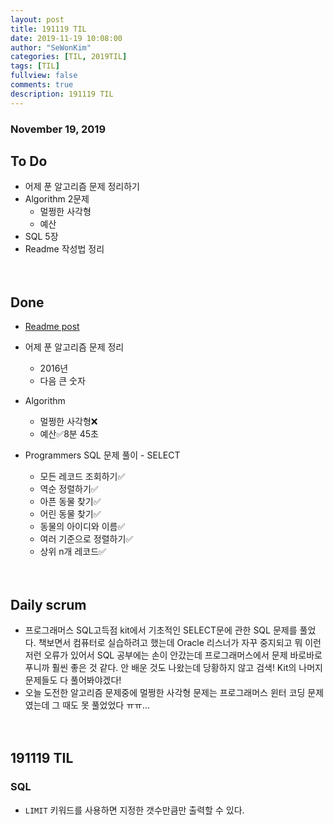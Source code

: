 ```yaml
---
layout: post
title: 191119 TIL 
date: 2019-11-19 10:08:00
author: "SeWonKim"
categories: [TIL, 2019TIL]
tags: [TIL]
fullview: false
comments: true
description: 191119 TIL
---
```


### November 19, 2019

## To Do
- 어제 푼 알고리즘 문제 정리하기
- Algorithm 2문제
    - 멀쩡한 사각형
    - 예산
- SQL 5장
- Readme 작성법 정리


　
　
## Done
- [Readme post](https://sewonkimm.github.io/etc/2019/11/19/wirteReadme.html)
- 어제 푼 알고리즘 문제 정리
    - 2016년
    - 다음 큰 숫자
- Algorithm
    - 멀쩡한 사각형❌
    - 예산✅8분 45초
    
- Programmers SQL 문제 풀이 - SELECT  
    - 모든 레코드 조회하기✅ 
    - 역순 정렬하기✅ 
    - 아픈 동물 찾기✅ 
    - 어린 동물 찾기✅
    - 동물의 아이디와 이름✅
    - 여러 기준으로 정렬하기✅
    - 상위 n개 레코드✅


　
　
## Daily scrum 
- 프로그래머스 SQL고득점 kit에서 기초적인 SELECT문에 관한 SQL 문제를 풀었다. 책보면서 컴퓨터로 실습하려고 했는데 Oracle 리스너가 자꾸 중지되고 뭐 이런저런 오류가 있어서 SQL 공부에는 손이 안갔는데 프로그래머스에서 문제 바로바로 푸니까 훨씬 좋은 것 같다. 안 배운 것도 나왔는데 당황하지 않고 검색! Kit의 나머지 문제들도 다 풀어봐야겠다!
- 오늘 도전한 알고리즘 문제중에 멀쩡한 사각형 문제는 프로그래머스 윈터 코딩 문제였는데 그 때도 못 풀었었다 ㅠㅠ...

    

　
　
## 191119 TIL 

### SQL
- `LIMIT` 키워드를 사용하면 지정한 갯수만큼만 출력할 수 있다.


